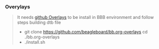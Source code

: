 ### Overylays

>  It needs [github Overlays](https://github.com/beagleboard/bb.org-overlays "Title") to be install in BBB environment and follow steps building dtb file
>
> * git clone https://github.com/beagleboard/bb.org-overlays
>   cd ./bb.org-overlays
> * ./install.sh







